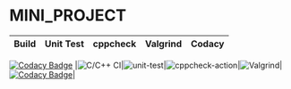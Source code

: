 # MINI_PROJECT

|Build|Unit Test|cppcheck|Valgrind|Codacy|
|:--:|:--:|:--:|:--:|:--:|
[![Codacy Badge](https://api.codacy.com/project/badge/Grade/f36b8756d340468281d6d822d1c66177)](https://app.codacy.com/gh/99002456/MINI_PROJECT?utm_source=github.com&utm_medium=referral&utm_content=99002456/MINI_PROJECT&utm_campaign=Badge_Grade)
|![C/C++ CI](https://github.com/99002456/MINI_PROJECT/workflows/C/C++%20CI/badge.svg?branch=master)|![unit-test](https://github.com/99002456/MINI_PROJECT/workflows/unit-test/badge.svg?branch=master)|![cppcheck-action](https://github.com/99002456/MINI_PROJECT/workflows/cppcheck-action/badge.svg?branch=master)|![Valgrind](https://github.com/99002456/MINI_PROJECT/workflows/Valgrind/badge.svg?branch=master)|[![Codacy Badge](https://api.codacy.com/project/badge/Grade/f36b8756d340468281d6d822d1c66177)](https://app.codacy.com/gh/99002456/MINI_PROJECT?utm_source=github.com&utm_medium=referral&utm_content=99002456/MINI_PROJECT&utm_campaign=Badge_Grade)|
